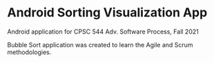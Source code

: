 # Android Sorting Visualization App
Android application for CPSC 544 Adv. Software Process, Fall 2021

Bubble Sort application was created to learn the Agile and Scrum methodologies. 
